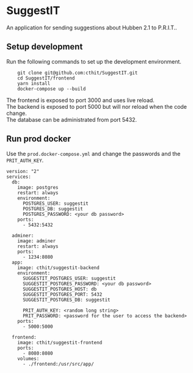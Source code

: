 # SuggestIT

An application for sending suggestions about Hubben 2.1 to P.R.I.T..

## Setup development
Run the following commands to set up the development environment.  

```
    git clone git@github.com:cthit/SuggestIT.git
    cd SuggestIT/frontend
    yarn install
    docker-compose up --build
```
The frontend is exposed to port 3000 and uses live reload.  
The backend is exposed to port 5000 but will nor reload when the code change.  
The database can be administrated from port 5432.

## Run prod docker
Use the ```prod.docker-compose.yml``` and change the passwords and the ```PRIT_AUTH_KEY```.

```
version: "2"
services:
  db:
    image: postgres
    restart: always
    environment:
      POSTGRES_USER: suggestit
      POSTGRES_DB: suggestit
      POSTGRES_PASSWORD: <your db password>
    ports:
      - 5432:5432

  adminer:
    image: adminer
    restart: always
    ports:
      - 1234:8080
  app:
    image: cthit/suggestit-backend
    environment: 
      SUGGESTIT_POSTGRES_USER: suggestit
      SUGGESTIT_POSTGRES_PASSWORD: <your db password>
      SUGGESTIT_POSTGRES_HOST: db
      SUGGESTIT_POSTGRES_PORT: 5432
      SUGGESTIT_POSTGRES_DB: suggestit
      
      PRIT_AUTH_KEY: <random long string>
      PRIT_PASSWORD: <password for the user to access the backend>
    ports:
      - 5000:5000

  frontend:
    image: cthit/suggestit-frontend
    ports:
      - 8080:8080
    volumes:
      - ./frontend:/usr/src/app/
```